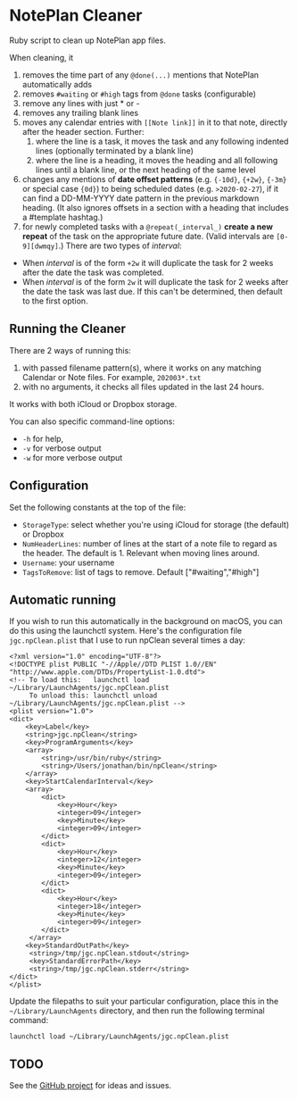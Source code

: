 # NotePlan Cleaner
Ruby script to clean up NotePlan app files.

When cleaning, it
1. removes the time part of any `@done(...)` mentions that NotePlan automatically adds
1. removes `#waiting` or `#high` tags from `@done` tasks (configurable)
1. remove any lines with just * or -
1. removes any trailing blank lines
1. moves any calendar entries with `[[Note link]]` in it to that note, directly after the header section. Further:
   1. where the line is a task, it moves the task and any following indented lines (optionally terminated by a blank line)
   2. where the line is a heading, it moves the heading and all following lines until a blank line, or the next heading of the same level
1. changes any mentions of **date offset patterns** (e.g. `{-10d}`, `{+2w}`, `{-3m}` or special case `{0d}`) to being scheduled dates (e.g. `>2020-02-27`), if it can find a DD-MM-YYYY date pattern in the previous markdown heading. (It also ignores offsets in a section with a heading that includes a #template hashtag.)
1. for newly completed tasks with a `@repeat(_interval_)` **create a new repeat** of the task on the appropriate future date. (Valid intervals are `[0-9][dwmqy]`.) There are two types of _interval_:
  - When _interval_ is of the form `+2w` it will duplicate the task for 2 weeks after the date the task was completed.
   - When _interval_ is of the form `2w` it will duplicate the task for 2 weeks after the date the task was last due. If this can't be determined, then default to the first option.

## Running the Cleaner
There are 2 ways of running this:
1. with passed filename pattern(s), where it works on any matching Calendar or Note files. For example, `202003*.txt` 
2. with no arguments, it checks all files updated in the last 24 hours. 

It works with both iCloud or Dropbox storage.

You can also specific command-line options: 
- `-h` for help, 
- `-v` for verbose output 
- `-w` for more verbose output

## Configuration
Set the following constants at the top of the file:
- `StorageType`: select whether you're using iCloud for storage (the default) or Dropbox
- `NumHeaderLines`: number of lines at the start of a note file to regard as the header. The default is 1. Relevant when moving lines around.
- `Username`: your username
- `TagsToRemove`: list of tags to remove. Default ["#waiting","#high"]

## Automatic running
If you wish to run this automatically in the background on macOS, you can do this using the launchctl system. Here's the configuration file `jgc.npClean.plist` that I use to run npClean several times a day:
```
<?xml version="1.0" encoding="UTF-8"?>
<!DOCTYPE plist PUBLIC "-//Apple//DTD PLIST 1.0//EN" "http://www.apple.com/DTDs/PropertyList-1.0.dtd">
<!-- To load this:   launchctl load ~/Library/LaunchAgents/jgc.npClean.plist
     To unload this: launchctl unload ~/Library/LaunchAgents/jgc.npClean.plist -->
<plist version="1.0">
<dict>
    <key>Label</key>
    <string>jgc.npClean</string>
    <key>ProgramArguments</key>
    <array>
        <string>/usr/bin/ruby</string>
        <string>/Users/jonathan/bin/npClean</string>
    </array>
    <key>StartCalendarInterval</key>
    <array>
        <dict>
            <key>Hour</key>
            <integer>09</integer>
            <key>Minute</key>
            <integer>09</integer>
        </dict>
        <dict>
            <key>Hour</key>
            <integer>12</integer>
            <key>Minute</key>
            <integer>09</integer>
        </dict>
        <dict>
            <key>Hour</key>
            <integer>18</integer>
            <key>Minute</key>
            <integer>09</integer>
        </dict>
     </array>
    <key>StandardOutPath</key>
     <string>/tmp/jgc.npClean.stdout</string>
     <key>StandardErrorPath</key>
     <string>/tmp/jgc.npClean.stderr</string>
</dict>
</plist>
```
Update the filepaths to suit your particular configuration, place this in the `~/Library/LaunchAgents` directory,  and then run the following terminal command:
```
launchctl load ~/Library/LaunchAgents/jgc.npClean.plist
```

## TODO
See the [GitHub project](https://github.com/jgclark/NotePlan-cleaner) for ideas and issues.
